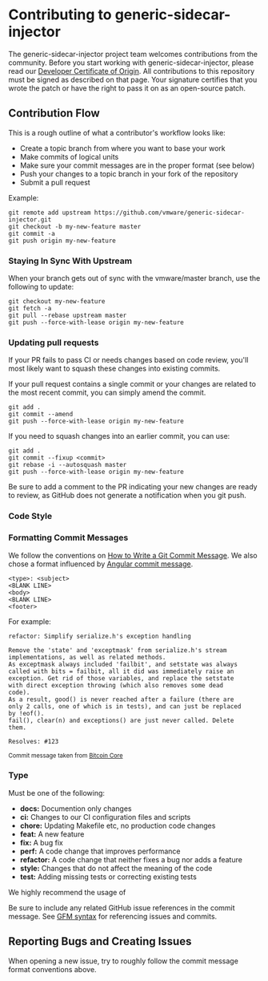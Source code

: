 

# Contributing to generic-sidecar-injector

The generic-sidecar-injector project team welcomes contributions from the community. Before you start working with generic-sidecar-injector, please
read our [Developer Certificate of Origin](https://cla.vmware.com/dco). All contributions to this repository must be
signed as described on that page. Your signature certifies that you wrote the patch or have the right to pass it on
as an open-source patch.

## Contribution Flow

This is a rough outline of what a contributor's workflow looks like:

- Create a topic branch from where you want to base your work
- Make commits of logical units
- Make sure your commit messages are in the proper format (see below)
- Push your changes to a topic branch in your fork of the repository
- Submit a pull request

Example:

``` shell
git remote add upstream https://github.com/vmware/generic-sidecar-injector.git
git checkout -b my-new-feature master
git commit -a
git push origin my-new-feature
```

### Staying In Sync With Upstream

When your branch gets out of sync with the vmware/master branch, use the following to update:

``` shell
git checkout my-new-feature
git fetch -a
git pull --rebase upstream master
git push --force-with-lease origin my-new-feature
```

### Updating pull requests

If your PR fails to pass CI or needs changes based on code review, you'll most likely want to squash these changes into
existing commits.

If your pull request contains a single commit or your changes are related to the most recent commit, you can simply
amend the commit.

``` shell
git add .
git commit --amend
git push --force-with-lease origin my-new-feature
```

If you need to squash changes into an earlier commit, you can use:

``` shell
git add .
git commit --fixup <commit>
git rebase -i --autosquash master
git push --force-with-lease origin my-new-feature
```

Be sure to add a comment to the PR indicating your new changes are ready to review, as GitHub does not generate a
notification when you git push.

### Code Style

### Formatting Commit Messages

We follow the conventions on [How to Write a Git Commit Message](http://chris.beams.io/posts/git-commit/).
We also chose a format influenced by [Angular commit message](https://github.com/angular/angular/blob/master/CONTRIBUTING.md#commit-message-format).

```
<type>: <subject>
<BLANK LINE>
<body>
<BLANK LINE>
<footer>
```

For example:
```
refactor: Simplify serialize.h's exception handling

Remove the 'state' and 'exceptmask' from serialize.h's stream
implementations, as well as related methods.
As exceptmask always included 'failbit', and setstate was always
called with bits = failbit, all it did was immediately raise an
exception. Get rid of those variables, and replace the setstate
with direct exception throwing (which also removes some dead
code).
As a result, good() is never reached after a failure (there are
only 2 calls, one of which is in tests), and can just be replaced
by !eof().
fail(), clear(n) and exceptions() are just never called. Delete
them.

Resolves: #123
```
<sub>Commit message taken from [Bitcoin Core](https://github.com/bitcoin/bitcoin/commit/eb0b56b19017ab5c16c745e6da39c53126924ed6)</sub>
  
### Type

Must be one of the following:

* **docs:** Documention only changes
* **ci:** Changes to our CI configuration files and scripts
* **chore:** Updating Makefile etc, no production code changes
* **feat:** A new feature
* **fix:** A bug fix
* **perf:** A code change that improves performance
* **refactor:** A code change that neither fixes a bug nor adds a feature
* **style:** Changes that do not affect the meaning of the code
* **test:** Adding missing tests or correcting existing tests

We highly recommend the usage of 


Be sure to include any related GitHub issue references in the commit message.  See
[GFM syntax](https://guides.github.com/features/mastering-markdown/#GitHub-flavored-markdown) for referencing issues
and commits.

## Reporting Bugs and Creating Issues

When opening a new issue, try to roughly follow the commit message format conventions above.
